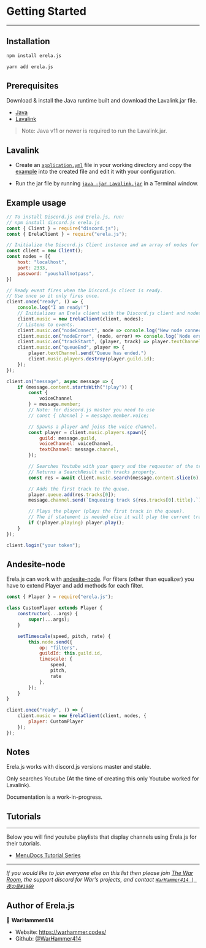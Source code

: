 # Getting Started
---

## Installation

```bash
npm install erela.js
```
```bash
yarn add erela.js
```

## Prerequisites

Download & install the Java runtime built and download the Lavalink.jar file.

- [Java](https://www.java.com/en/download)
- [Lavalink](https://ci.fredboat.com/viewLog.html?buildId=lastSuccessful&buildTypeId=Lavalink_Build&tab=artifacts&guest=1)

> Note: Java v11 or newer is required to run the Lavalink.jar.

## Lavalink

- Create an [`application.yml`]() file in your working directory and copy the [example](https://github.com/Frederikam/Lavalink/blob/master/LavalinkServer/application.yml.example) into the created file and edit it with your configuration.

- Run the jar file by running [`java -jar Lavalink.jar`]() in a Terminal window.

## Example usage

```javascript
// To install Discord.js and Erela.js, run:
// npm install discord.js erela.js
const { Client } = require("discord.js");
const { ErelaClient } = require("erela.js");

// Initialize the Discord.js Client instance and an array of nodes for Erela.js.
const client = new Client();
const nodes = [{
    host: "localhost",
    port: 2333,
    password: "youshallnotpass",
}]

// Ready event fires when the Discord.js client is ready.
// Use once so it only fires once.
client.once("ready", () => {
    console.log("I am ready!")
    // Initializes an Erela client with the Discord.js client and nodes.
    client.music = new ErelaClient(client, nodes);
    // Listens to events.
    client.music.on("nodeConnect", node => console.log("New node connected"));
    client.music.on("nodeError", (node, error) => console.log(`Node error: ${error.message}`));
    client.music.on("trackStart", (player, track) => player.textChannel.send(`Now playing: ${track.title}`));
    client.music.on("queueEnd", player => {
        player.textChannel.send("Queue has ended.")
        client.music.players.destroy(player.guild.id);
    });
});

client.on("message", async message => {
    if (message.content.startsWith("!play")) {
        const {
            voiceChannel
        } = message.member;
        // Note: for discord.js master you need to use
        // const { channel } = message.member.voice;

        // Spawns a player and joins the voice channel.
        const player = client.music.players.spawn({
            guild: message.guild,
            voiceChannel: voiceChannel,
            textChannel: message.channel,
        });

        // Searches Youtube with your query and the requester of the track(s).
        // Returns a SearchResult with tracks property.
        const res = await client.music.search(message.content.slice(6), message.author);

        // Adds the first track to the queue.
        player.queue.add(res.tracks[0]);
        message.channel.send(`Enqueuing track ${res.tracks[0].title}.`)

        // Plays the player (plays the first track in the queue).
        // The if statement is needed else it will play the current track again
        if (!player.playing) player.play();
    }
});

client.login("your token");
```

## Andesite-node

Erela.js can work with [andesite-node](https://github.com/natanbc/andesite-node). For filters (other than equalizer) you have to extend Player and add methods for each filter.

```javascript
const { Player } = require("erela.js");

class CustomPlayer extends Player {
    constructor(...args) {
        super(...args);
    }

    setTimescale(speed, pitch, rate) {
        this.node.send({
            op: "filters",
            guildId: this.guild.id,
            timescale: {
                speed,
                pitch,
                rate
            },
        });
    }
}

client.once("ready", () => {
    client.music = new ErelaClient(client, nodes, {
        player: CustomPlayer
    });
});
```

## Notes

Erela.js works with discord.js versions master and stable.

Only searches Youtube (At the time of creating this only Youtube worked for Lavalink).

Documentation is a work-in-progress.

## Tutorials
---
Below you will find youtube playlists that display channels using Erela.js for their tutorials.

- <a href="https://www.youtube.com/playlist?list=PLWnw41ah3I4buf2IbqdsV8o2hb3ekFKF5" target="_blank">MenuDocs Tutorial Series</a>  
---  

*If you would like to join everyone else on this list then please join [The War Room](https://discord.gg/5dTpady), the support discord for War's projects, and contact [`WarHammer414 | 夜の星#1969`]()*

## Author of Erela.js

👤 **WarHammer414**

- Website: <https://warhammer.codes/>
- Github: [@WarHammer414](https://github.com/WarHammer414)